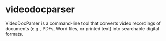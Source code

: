 # videodocparser
VideoDocParser is a command-line tool that converts video recordings of documents (e.g., PDFs, Word files, or printed text) into searchable digital formats.
